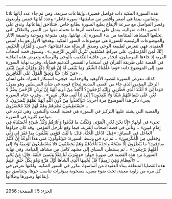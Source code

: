 ------------------------------------------------------------------------

هذه السورة المكية ذات فواصل قصيرة. وإيقاعات سريعة. ومن ثم جاء عدد آياتها
ثلاثا وثمانين، بينما هي أصغر وأقصر من سابقتها- سورة فاطر- وعدد آياتها
خمس وأربعون.  
وقصر الفواصل مع سرعة الإيقاع يطبع السورة بطابع خاص، فتتلاحق إيقاعاتها،
وتدق على الحس دقات متوالية، يعمل على مضاعفة أثرها ما تحمله معها من الصور
والظلال التي تخلعها المشاهد المتتابعة من بدء السورة إلى نهايتها. وهي
متنوعة وموحية وعميقة الآثار.  
والموضوعات الرئيسية للسورة هي موضوعات السور المكية. وهدفها الأول هو بناء
أسس العقيدة. فهي تتعرض لطبيعة الوحي وصدق الرسالة منذ افتتاحها: «يس.
وَالْقُرْآنِ الْحَكِيمِ. إِنَّكَ لَمِنَ الْمُرْسَلِينَ. عَلى صِراطٍ مُسْتَقِيمٍ. تَنْزِيلَ الْعَزِيزِ
الرَّحِيمِ..» . وتسوق قصة أصحاب القرية إذ جاءها المرسلون، لتحذر من عاقبة
التكذيب بالوحي والرسالة وتعرض هذه العاقبة في القصة على طريقة القرآن في
استخدام القصص لتدعيم قضاياه. وقرب نهاية السورة تعود إلى الموضوع ذاته:
«وَما عَلَّمْناهُ الشِّعْرَ وَما يَنْبَغِي لَهُ إِنْ هُوَ إِلَّا ذِكْرٌ وَقُرْآنٌ مُبِينٌ لِيُنْذِرَ مَنْ كانَ حَيًّا
وَيَحِقَّ الْقَوْلُ عَلَى الْكافِرِينَ» ..  
كذلك تتعرض السورة لقضية الألوهية والوحدانية. فيجيء استنكار الشرك على
لسان الرجل المؤمن الذي جاء من أقصى المدينة ليحاج قومه في شأن المرسلين
وهو يقول: «وَما لِيَ لا أَعْبُدُ الَّذِي فَطَرَنِي وَإِلَيْهِ تُرْجَعُونَ؟ أَأَتَّخِذُ مِنْ دُونِهِ آلِهَةً إِنْ
يُرِدْنِ الرَّحْمنُ بِضُرٍّ لا تُغْنِ عَنِّي شَفاعَتُهُمْ شَيْئاً وَلا يُنْقِذُونِ؟ إِنِّي إِذاً لَفِي ضَلالٍ
مُبِينٍ» .. وقرب ختام السورة يجيء ذكر هذا الموضوع مرة أخرى: «وَاتَّخَذُوا مِنْ دُونِ
اللَّهِ آلِهَةً لَعَلَّهُمْ يُنْصَرُونَ. لا يَسْتَطِيعُونَ نَصْرَهُمْ وَهُمْ لَهُمْ جُنْدٌ مُحْضَرُونَ» ..  
والقضية التي يشتد عليها التركيز في السورة هي قضية البعث والنشور، وهي
تتردد في مواضع كثيرة في السورة.  
تجيء في أولها: «إِنَّا نَحْنُ نُحْيِ الْمَوْتى وَنَكْتُبُ ما قَدَّمُوا وَآثارَهُمْ وَكُلَّ شَيْءٍ
أَحْصَيْناهُ فِي إِمامٍ مُبِينٍ» .. وتأتي في قصة أصحاب القرية، فيما وقع للرجل
المؤمن. وقد كان جزاؤها العاجل في السياق: «قِيلَ: ادْخُلِ الْجَنَّةَ. قالَ: يا لَيْتَ
قَوْمِي يَعْلَمُونَ بِما غَفَرَ لِي رَبِّي وَجَعَلَنِي مِنَ الْمُكْرَمِينَ» .. ثم ترد في وسط السورة:
«وَيَقُولُونَ: مَتى هذَا الْوَعْدُ إِنْ كُنْتُمْ صادِقِينَ؟ ما يَنْظُرُونَ إِلَّا صَيْحَةً واحِدَةً تَأْخُذُهُمْ
وَهُمْ يَخِصِّمُونَ فَلا يَسْتَطِيعُونَ تَوْصِيَةً وَلا إِلى أَهْلِهِمْ يَرْجِعُونَ» .. ثم يستطرد السياق
إلى مشهد كامل من مشاهد القيامة. وفي نهاية السورة ترد هذه القضية في صورة
حوار: «وَضَرَبَ لَنا مَثَلًا وَنَسِيَ خَلْقَهُ. قالَ: مَنْ يُحْيِ الْعِظامَ وَهِيَ رَمِيمٌ؟ قُلْ يُحْيِيهَا
الَّذِي أَنْشَأَها أَوَّلَ مَرَّةٍ وَهُوَ بِكُلِّ خَلْقٍ عَلِيمٌ» ..  
هذه القضايا المتعلقة ببناء العقيدة من أساسها، تتكرر في السور المكية.
ولكنها تعرض في كل مرة من زاوية معينة، تحت ضوء معين، مصحوبة بمؤثرات تناسب
جوها، وتتناسق مع إيقاعها وصورها وظلالها.

------------------------------------------------------------------------

الجزء: 5 ¦ الصفحة: 2956
